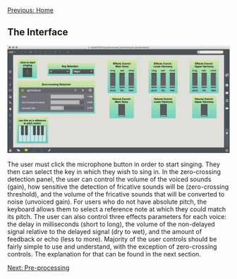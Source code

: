 [Previous: Home](./index.md)


## The Interface

![interface](./Images/beauty.png)

The user must click the microphone button in order to start singing. They then can select the key in which they wish to sing in. In the zero-crossing detection panel, the user can control the volume of the voiced sounds (gain), how sensitive the detection of fricative sounds will be (zero-crossing threshold), and the volume of the fricative sounds that will be converted to noise (unvoiced gain). For users who do not have absolute pitch, the keyboard allows them to select a reference note at which they could match its pitch. The user can also control three effects parameters for each voice: the delay in milliseconds (short to long), the volume of the non-delayed signal relative to the delayed signal (dry to wet), and the amount of feedback or echo (less to more). Majority of the user controls should be fairly simple to use and understand, with the exception of zero-crossing controls. The explanation for that can be found in the next section.



[Next: Pre-processing](./preprocessing.md)

